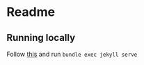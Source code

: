 # Readme

## Running locally

Follow [this](https://help.github.com/articles/setting-up-your-github-pages-site-locally-with-jekyll/) and run `bundle exec jekyll serve`
